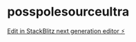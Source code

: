 # posspolesourceultra

[Edit in StackBlitz next generation editor ⚡️](https://stackblitz.com/~/github.com/RollNo21-crypto/posspolesourceultra)